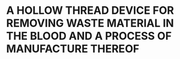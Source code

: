 # A HOLLOW THREAD DEVICE FOR REMOVING WASTE MATERIAL IN THE BLOOD AND A PROCESS OF MANUFACTURE THEREOF